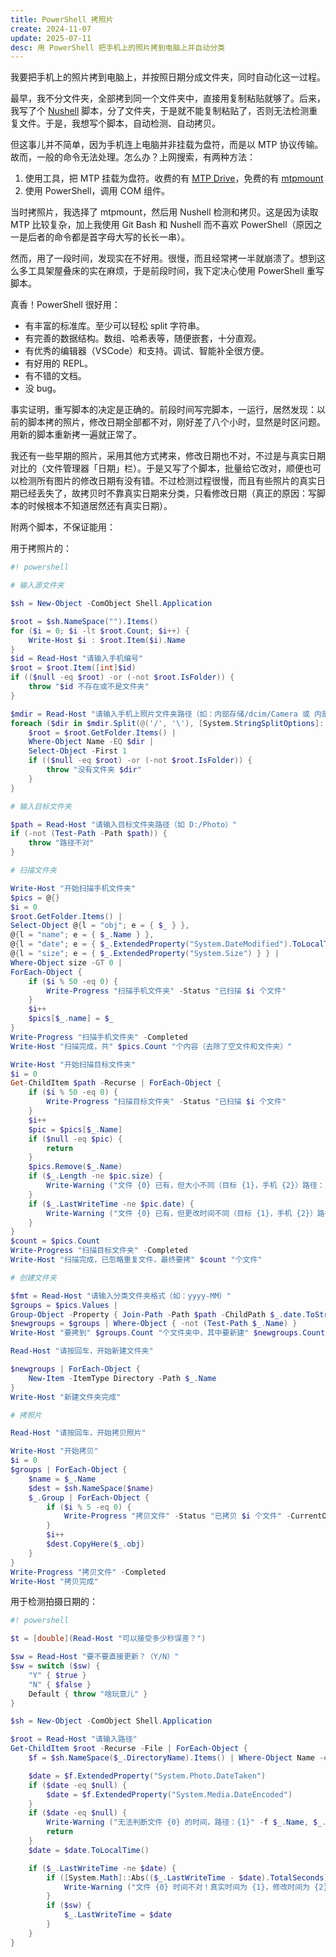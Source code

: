 ```yaml
---
title: PowerShell 拷照片
create: 2024-11-07
update: 2025-07-11
desc: 用 PowerShell 把手机上的照片拷到电脑上并自动分类
---
```


我要把手机上的照片拷到电脑上，并按照日期分成文件夹，同时自动化这一过程。

最早，我不分文件夹，全部拷到同一个文件夹中，直接用复制粘贴就够了。后来，我写了个 [Nushell](https://www.nushell.sh/zh-CN/) 脚本，分了文件夹，于是就不能复制粘贴了，否则无法检测重复文件。于是，我想写个脚本，自动检测、自动拷贝。

但这事儿并不简单，因为手机连上电脑并非挂载为盘符，而是以 MTP 协议传输。故而，一般的命令无法处理。怎么办？上网搜索，有两种方法：

1. 使用工具，把 MTP 挂载为盘符。收费的有 [MTP Drive](https://www.mtpdrive.com/)，免费的有 [mtpmount](https://github.com/hst125fan/mtpmount/)
2. 使用 PowerShell，调用 COM 组件。

当时拷照片，我选择了 mtpmount，然后用 Nushell 检测和拷贝。这是因为读取 MTP 比较复杂，加上我使用 Git Bash 和 Nushell 而不喜欢 PowerShell（原因之一是后者的命令都是首字母大写的长长一串）。

然而，用了一段时间，发现实在不好用。很慢，而且经常拷一半就崩溃了。想到这么多工具架屋叠床的实在麻烦，于是前段时间，我下定决心使用 PowerShell 重写脚本。

真香！PowerShell 很好用：

- 有丰富的标准库。至少可以轻松 split 字符串。
- 有完善的数据结构。数组、哈希表等，随便嵌套，十分直观。
- 有优秀的编辑器（VSCode）和支持。调试、智能补全很方便。
- 有好用的 REPL。
- 有不错的文档。
- 没 bug。

事实证明，重写脚本的决定是正确的。前段时间写完脚本，一运行，居然发现：以前的脚本拷的照片，修改日期全部都不对，刚好差了八个小时，显然是时区问题。用新的脚本重新拷一遍就正常了。

我还有一些早期的照片，采用其他方式拷来，修改日期也不对，不过是与真实日期对比的（文件管理器「日期」栏）。于是又写了个脚本，批量给它改对，顺便也可以检测所有图片的修改日期有没有错。不过检测过程很慢，而且有些照片的真实日期已经丢失了，故拷贝时不靠真实日期来分类，只看修改日期（真正的原因：写脚本的时候根本不知道居然还有真实日期）。

附两个脚本，不保证能用：

用于拷照片的：

```powershell
#! powershell

# 输入源文件夹

$sh = New-Object -ComObject Shell.Application

$root = $sh.NameSpace("").Items()
for ($i = 0; $i -lt $root.Count; $i++) {
    Write-Host $i : $root.Item($i).Name
}
$id = Read-Host "请输入手机编号"
$root = $root.Item([int]$id)
if (($null -eq $root) -or (-not $root.IsFolder)) {
    throw "$id 不存在或不是文件夹"
}

$mdir = Read-Host "请输入手机上照片文件夹路径（如：内部存储/dcim/Camera 或 内部存储/Pictures/WeiXin）"
foreach ($dir in $mdir.Split(@('/', '\'), [System.StringSplitOptions]::RemoveEmptyEntries)) {
    $root = $root.GetFolder.Items() |
    Where-Object Name -EQ $dir |
    Select-Object -First 1
    if (($null -eq $root) -or (-not $root.IsFolder)) {
        throw "没有文件夹 $dir"
    }
}

# 输入目标文件夹

$path = Read-Host "请输入目标文件夹路径（如 D:/Photo）"
if (-not (Test-Path -Path $path)) {
    throw "路径不对"
}

# 扫描文件夹

Write-Host "开始扫描手机文件夹"
$pics = @{}
$i = 0
$root.GetFolder.Items() |
Select-Object @{l = "obj"; e = { $_ } },
@{l = "name"; e = { $_.Name } },
@{l = "date"; e = { $_.ExtendedProperty("System.DateModified").ToLocalTime() } },
@{l = "size"; e = { $_.ExtendedProperty("System.Size") } } |
Where-Object size -GT 0 |
ForEach-Object {
    if ($i % 50 -eq 0) {
        Write-Progress "扫描手机文件夹" -Status "已扫描 $i 个文件"
    }
    $i++
    $pics[$_.name] = $_
}
Write-Progress "扫描手机文件夹" -Completed
Write-Host "扫描完成，共" $pics.Count "个内容（去除了空文件和文件夹）"

Write-Host "开始扫描目标文件夹"
$i = 0
Get-ChildItem $path -Recurse | ForEach-Object {
    if ($i % 50 -eq 0) {
        Write-Progress "扫描目标文件夹" -Status "已扫描 $i 个文件"
    }
    $i++
    $pic = $pics[$_.Name]
    if ($null -eq $pic) {
        return
    }
    $pics.Remove($_.Name)
    if ($_.Length -ne $pic.size) {
        Write-Warning ("文件 {0} 已有，但大小不同（目标 {1}，手机 {2}）路径：{3}" -f $_.Name, $_.Length, $pic.size, $_.FullName)
    }
    if ($_.LastWriteTime -ne $pic.date) {
        Write-Warning ("文件 {0} 已有，但更改时间不同（目标 {1}，手机 {2}）路径：{3}" -f $_.Name, $_.LastWriteTime, $pic.date, $_.FullName)
    }
}
$count = $pics.Count
Write-Progress "扫描目标文件夹" -Completed
Write-Host "扫描完成，已忽略重复文件，最终要拷" $count "个文件"

# 创建文件夹

$fmt = Read-Host "请输入分类文件夹格式（如：yyyy-MM）"
$groups = $pics.Values |
Group-Object -Property { Join-Path -Path $path -ChildPath $_.date.ToString($fmt) }
$newgroups = $groups | Where-Object { -not (Test-Path $_.Name) }
Write-Host "要拷到" $groups.Count "个文件夹中，其中要新建" $newgroups.Count "个"

Read-Host "请按回车，开始新建文件夹"

$newgroups | ForEach-Object {
    New-Item -ItemType Directory -Path $_.Name
}
Write-Host "新建文件夹完成"

# 拷照片

Read-Host "请按回车，开始拷贝照片"

Write-Host "开始拷贝"
$i = 0
$groups | ForEach-Object {
    $name = $_.Name
    $dest = $sh.NameSpace($name)
    $_.Group | ForEach-Object {
        if ($i % 5 -eq 0) {
            Write-Progress "拷贝文件" -Status "已拷贝 $i 个文件" -CurrentOperation "正在拷贝到 $name" -PercentComplete ($i * 100 / $count)
        }
        $i++
        $dest.CopyHere($_.obj)
    }
}
Write-Progress "拷贝文件" -Completed
Write-Host "拷贝完成"
```

用于检测拍摄日期的：

```powershell
#! powershell

$t = [double](Read-Host "可以接受多少秒误差？")

$sw = Read-Host "要不要直接更新？（Y/N）"
$sw = switch ($sw) {
    "Y" { $true }
    "N" { $false }
    Default { throw "啥玩意儿" }
}

$sh = New-Object -ComObject Shell.Application

$root = Read-Host "请输入路径"
Get-ChildItem $root -Recurse -File | ForEach-Object {
    $f = $sh.NameSpace($_.DirectoryName).Items() | Where-Object Name -eq $_.Name

    $date = $f.ExtendedProperty("System.Photo.DateTaken")
    if ($date -eq $null) {
        $date = $f.ExtendedProperty("System.Media.DateEncoded")
    }
    if ($date -eq $null) {
        Write-Warning ("无法判断文件 {0} 的时间，路径：{1}" -f $_.Name, $_.FullName)
        return
    }
    $date = $date.ToLocalTime()

    if ($_.LastWriteTime -ne $date) {
        if ([System.Math]::Abs(($_.LastWriteTime - $date).TotalSeconds) -gt $t) {
            Write-Warning ("文件 {0} 时间不对！真实时间为 {1}，修改时间为 {2}，路径：{3}" -f $_.Name, $date, $_.LastWriteTime, $_.FullName)
        }
        if ($sw) {
            $_.LastWriteTime = $date
        }
    }
}
```
